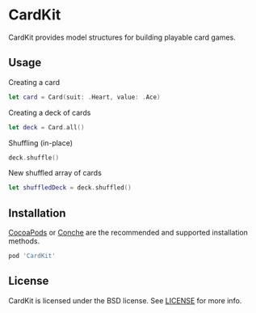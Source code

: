 # CardKit

CardKit provides model structures for building playable card games.

## Usage

Creating a card

```swift
let card = Card(suit: .Heart, value: .Ace)
```

Creating a deck of cards

```swift
let deck = Card.all()
```

Shuffling (in-place)

```swift
deck.shuffle()
```

New shuffled array of cards

```swift
let shuffledDeck = deck.shuffled()
```

## Installation

[CocoaPods](http://cocoapods.org/) or [Conche](https://github.com/kylef/Conche)
are the recommended and supported installation methods.

```ruby
pod 'CardKit'
```

## License

CardKit is licensed under the BSD license. See [LICENSE](LICENSE) for more
info.
